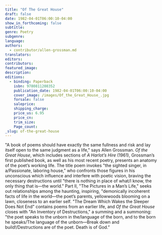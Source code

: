 ```yaml
---
title: "Of The Great House"
draft: false
date: 1982-04-01T06:00:10-04:00
show_in_forthcoming: false
subtitle:
genre: Poetry
subgenre:
language:
authors:
  - contributor/allen-grossman.md
translators:
editors:
contributors:
featured_image:
description:
editions:
  - binding: Paperback
    isbn: 9780811208352
    publication_date: 1982-04-01T06:00:10-04:00
    cover_image: /images/Of_the_Great_House_.jpg
    forsale: false
    saleprice:
    shipping_charge:
    price_us: 6.95
    price_cn:
    trim_size:
    Page_count:
_slug: of-the-great-house
---
```


"A book of poems should have exactly the same fullness and risk and lay itself open to the same judgment as a life," says Allen Grossman. _Of the Great House_, which includes sections of _A Harlot’s Hire_ (1961), Grossman’s first published book, as well as his most recent poetry, presents an anatomy of the poet’s working life. The title poem invokes "the sighted singer, in a/Passionate, laboring house," who confronts those figures in his unconscious which influence and interfere with poetic vision, braving the necessary destructions until "there is nothing in place of what/I know, the only thing that is––the world." Part II, "The Pictures in a Man’s Life," seeks out relationships among the haunting, inspiring, "demonically incoherent facts of life in the world––the poet’s parents, yellowwoods blooming on a lawn, closeness to an earlier self. "The Dream Which Wakes the Sleeper Does Not End" contains poems from an earlier life, and _Of the Great House_ closes with "An Inventory of Destructions," a summing and a summoning: "the poet speaks to the unborn in the/language of the born, and to the born he speaks/The language of the unborn––Break down and build!/Destructions are of the poet. Death is of God.”

